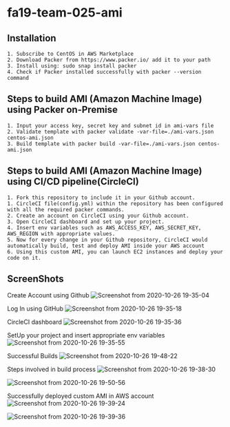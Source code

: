 # fa19-team-025-ami

## Installation
    1. Subscribe to CentOS in AWS Marketplace
    2. Download Packer from https://www.packer.io/ add it to your path
    3. Install using: sudo snap install packer
    4. Check if Packer installed successfully with packer --version command

## Steps to build AMI (Amazon Machine Image) using Packer on-Premise
    1. Input your access key, secret key and subnet id in ami-vars file
    2. Validate template with packer validate -var-file=./ami-vars.json centos-ami.json
    3. Build template with packer build -var-file=./ami-vars.json centos-ami.json

## Steps to build AMI (Amazon Machine Image) using CI/CD pipeline(CircleCI)
    1. Fork this repository to include it in your Github account.
    1. CircleCI file(config.yml) within the repository has been configured with all the required packer commands.
    2. Create an account on CircleCI using your Github account.
    3. Open CircleCI dashboard and set up your project.
    4. Insert env variables such as AWS_ACCESS_KEY, AWS_SECRET_KEY, AWS_REGION with appropriate values.
    5. Now for every change in your Github repository, CircleCI would automatically build, test and deploy AMI inside your AWS account
    6. Using this custom AMI, you can launch EC2 instances and deploy your code on it.

## ScreenShots
Create Account using Github
![Screenshot from 2020-10-26 19-35-04](https://user-images.githubusercontent.com/48415852/97239895-26167680-17c3-11eb-8964-64e537a59aa1.png)

Log In using GitHub
![Screenshot from 2020-10-26 19-35-18](https://user-images.githubusercontent.com/48415852/97239906-2b73c100-17c3-11eb-968e-5a255d12bc54.png)

CircleCI dashboard
![Screenshot from 2020-10-26 19-35-36](https://user-images.githubusercontent.com/48415852/97239911-2e6eb180-17c3-11eb-983d-f9b3a6d0686f.png)

SetUp your project and insert appropriate env variables
![Screenshot from 2020-10-26 19-35-55](https://user-images.githubusercontent.com/48415852/97239912-30d10b80-17c3-11eb-8c2b-175fa42deb92.png)

Successful Builds
![Screenshot from 2020-10-26 19-48-22](https://user-images.githubusercontent.com/48415852/97240276-3da22f00-17c4-11eb-9820-a9a358714b65.png)

Steps involved in build process
![Screenshot from 2020-10-26 19-38-30](https://user-images.githubusercontent.com/48415852/97239925-3890b000-17c3-11eb-9a33-551e1ff08a45.png)

![Screenshot from 2020-10-26 19-50-56](https://user-images.githubusercontent.com/48415852/97240403-97a2f480-17c4-11eb-8f44-75fc0d0e0f9a.png)

Successfully deployed custom AMI in AWS account
![Screenshot from 2020-10-26 19-39-24](https://user-images.githubusercontent.com/48415852/97239937-3e869100-17c3-11eb-9efc-2eaba42c41ae.png)

![Screenshot from 2020-10-26 19-39-36](https://user-images.githubusercontent.com/48415852/97239943-41818180-17c3-11eb-97b3-75af88c3d1c0.png)

